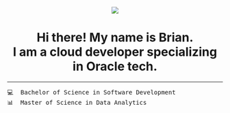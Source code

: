 <p align="center"> 
    <img src="https://capsule-render.vercel.app/api?animation=fadeIn&type=waving&color=gradient&height=100&section=header&text=Welcome!"/>
</p>

<h1 align = "center">
    Hi there! My name is Brian.<br>
    I am a cloud developer specializing in Oracle tech.
</h1>

<hr>

<pre>
💻  Bachelor of Science in Software Development 
📊  Master of Science in Data Analytics
</pre>

